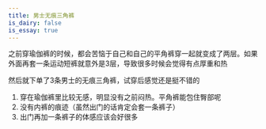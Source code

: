 ```yaml
---
title: 男士无痕三角裤
is_dairy: false
is_essay: true
---
```

之前穿瑜伽裤的时候，都会苦恼于自己和自己的平角裤穿一起就变成了两层。如果外面再套一条运动短裤就意外是3层，导致很多时候会觉得有点厚重和热

然后就下单了3条男士的无痕三角裤，试穿后感觉还是挺不错的

1. 穿在瑜伽裤里比较无感，明显没有之前闷热。平角裤能包住臀部呢
2. 没有内裤的痕迹（虽然出门的话肯定会套一条裤子）
3. 出门再加一条裤子的体感应该会好很多